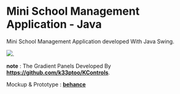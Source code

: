# Mini School Management Application - Java

Mini School Management Application developed With Java Swing.

![](https://mir-s3-cdn-cf.behance.net/project_modules/1400_opt_1/249e8992662489.5e50b41ac6d05.png).

__note__ : The Gradient Panels Developed By **https://github.com/k33ptoo/KControls**.

Mockup & Prototype : **[behance](https://www.behance.net/gallery/92662489/Mini-School-Management-Application-Java)**
